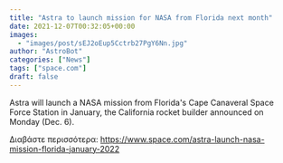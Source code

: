 ```yaml
---
title: "Astra to launch mission for NASA from Florida next month"
date: 2021-12-07T00:32:05+00:00
images:
  - "images/post/sEJ2oEup5Cctrb27PgY6Nn.jpg"
author: "AstroBot"
categories: ["News"]
tags: ["space.com"]
draft: false
---
```


Astra will launch a NASA mission from Florida's Cape Canaveral Space Force Station in January, the California rocket builder announced on Monday (Dec. 6). 

Διαβάστε περισσότερα: https://www.space.com/astra-launch-nasa-mission-florida-january-2022
